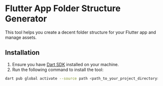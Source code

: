 # Flutter App Folder Structure Generator

This tool helps you create a decent folder structure for your Flutter app and manage assets.

## Installation

1. Ensure you have [Dart SDK](https://dart.dev/get-dart) installed on your machine.
2. Run the following command to install the tool:

```bash
dart pub global activate --source path <path_to_your_project_directory>
